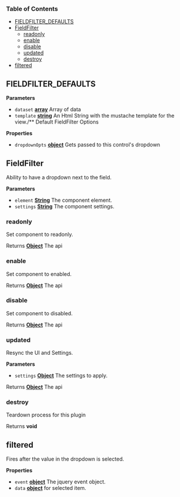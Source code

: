 <!-- Generated by documentation.js. Update this documentation by updating the source code. -->

### Table of Contents

-   [FIELDFILTER_DEFAULTS][1]
-   [FieldFilter][2]
    -   [readonly][3]
    -   [enable][4]
    -   [disable][5]
    -   [updated][6]
    -   [destroy][7]
-   [filtered][8]

## FIELDFILTER_DEFAULTS

**Parameters**

-   `dataset` **[array][9]** Array of data
-   `template` **[string][10]** An Html String with the mustache template for the view./\*\*
    Default FieldFilter Options

**Properties**

-   `dropdownOpts` **[object][11]** Gets passed to this control's dropdown

## FieldFilter

Ability to have a dropdown next to the field.

**Parameters**

-   `element` **[String][10]** The component element.
-   `settings` **[String][10]** The component settings.

### readonly

Set component to readonly.

Returns **[Object][11]** The api

### enable

Set component to enabled.

Returns **[Object][11]** The api

### disable

Set component to disabled.

Returns **[Object][11]** The api

### updated

Resync the UI and Settings.

**Parameters**

-   `settings` **[Object][11]** The settings to apply.

Returns **[Object][11]** The api

### destroy

Teardown process for this plugin

Returns **void** 

## filtered

Fires after the value in the dropdown is selected.

**Properties**

-   `event` **[object][11]** The jquery event object.
-   `data` **[object][11]** for selected item.

[1]: #fieldfilter_defaults

[2]: #fieldfilter

[3]: #readonly

[4]: #enable

[5]: #disable

[6]: #updated

[7]: #destroy

[8]: #filtered

[9]: https://developer.mozilla.org/docs/Web/JavaScript/Reference/Global_Objects/Array

[10]: https://developer.mozilla.org/docs/Web/JavaScript/Reference/Global_Objects/String

[11]: https://developer.mozilla.org/docs/Web/JavaScript/Reference/Global_Objects/Object

